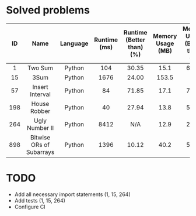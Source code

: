 # Solved problems

|  ID   |           Name           | Language | Runtime (ms) | Runtime (Better than) (%) | Memory Usage (MB) | Memory Usage (Better than) (%) |
| :---: | :----------------------: | :------: | :----------: | :-----------------------: | :---------------: | :----------------------------: |
|   1   |         Two Sum          |  Python  |     104      |           30.35           |       15.1        |             69.92              |
|  15   |           3Sum           |  Python  |     1676     |           24.00           |       153.5       |              N/A               |
|  57   |     Insert Interval      |  Python  |      84      |           71.85           |       17.1        |             75.36              |
|  198  |       House Robber       |  Python  |      40      |           27.94           |       13.8        |             59.98              |
|  264  |      Ugly Number II      |  Python  |     8412     |            N/A            |       12.9        |             29.38              |
|  898  | Bitwise ORs of Subarrays |  Python  |     1396     |           10.12           |       40.2        |             57.52              |

# TODO

-   Add all necessary import statements (1, 15, 264)
-   Add tests (1, 15, 264)
-   Configure CI
